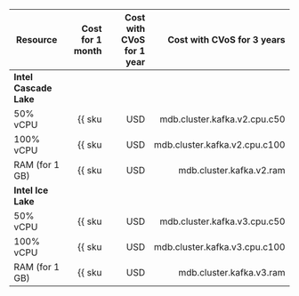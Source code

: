 | Resource | Cost for 1 month | Cost with CVoS for 1 year | Cost with CVoS for 3 years |
|----------------|---------------------------------------------------------:|--------------------------------------------------------------------------------------:|--------------------------------------------------------------------------------------:|
| **Intel Cascade Lake** |
| 50% vCPU | {{ sku|USD|mdb.cluster.kafka.v2.cpu.c50|month|string }} | − | − |
| 100% vCPU | {{ sku|USD|mdb.cluster.kafka.v2.cpu.c100|month|string }} | {{ sku|USD|v1.commitment.selfcheckout.m6.mdb.kafka.cpu.c100.v2|month|string }} (-15%) | {{ sku|USD|v1.commitment.selfcheckout.y1.mdb.kafka.cpu.c100.v2|month|string }} (-22%) |
| RAM (for 1 GB) | {{ sku|USD|mdb.cluster.kafka.v2.ram|month|string }} | {{ sku|USD|v1.commitment.selfcheckout.m6.mdb.kafka.ram.v2|month|string }} (-15%) | {{ sku|USD|v1.commitment.selfcheckout.y1.mdb.kafka.ram.v2|month|string }} (-22%) |
| **Intel Ice Lake** |
| 50% vCPU | {{ sku|USD|mdb.cluster.kafka.v3.cpu.c50|month|string }} | − | − |
| 100% vCPU | {{ sku|USD|mdb.cluster.kafka.v3.cpu.c100|month|string }} | {{ sku|USD|v1.commitment.selfcheckout.m6.mdb.kafka.cpu.c100.v3|month|string }} (-15%) | {{ sku|USD|v1.commitment.selfcheckout.y1.mdb.kafka.cpu.c100.v3|month|string }} (-22%) |
| RAM (for 1 GB) | {{ sku|USD|mdb.cluster.kafka.v3.ram|month|string }} | {{ sku|USD|v1.commitment.selfcheckout.m6.mdb.kafka.ram.v3|month|string }} (-15%) | {{ sku|USD|v1.commitment.selfcheckout.y1.mdb.kafka.ram.v3|month|string }} (-22%) |